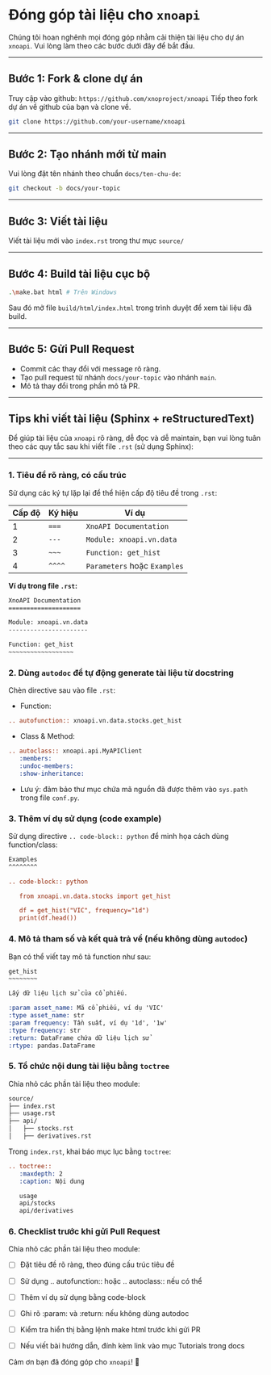 # Đóng góp tài liệu cho `xnoapi`

Chúng tôi hoan nghênh mọi đóng góp nhằm cải thiện tài liệu cho dự án `xnoapi`. Vui lòng làm theo các bước dưới đây để bắt đầu.

---

## Bước 1: Fork & clone dự án

Truy cập vào github: `https://github.com/xnoproject/xnoapi`
Tiếp theo fork dự án về github của bạn và clone về.

```bash
git clone https://github.com/your-username/xnoapi
```

---

## Bước 2: Tạo nhánh mới từ main

Vui lòng đặt tên nhánh theo chuẩn `docs/ten-chu-de`:

```bash
git checkout -b docs/your-topic
```

---

## Bước 3: Viết tài liệu

Viết tài liệu mới vào `index.rst` trong thư mục `source/`

---

## Bước 4: Build tài liệu cục bộ

```bash
.\make.bat html # Trên Windows
```

Sau đó mở file `build/html/index.html` trong trình duyệt để xem tài liệu đã build.

---

## Bước 5: Gửi Pull Request

- Commit các thay đổi với message rõ ràng.
- Tạo pull request từ nhánh `docs/your-topic` vào nhánh `main`.
- Mô tả thay đổi trong phần mô tả PR.

---

## Tips khi viết tài liệu (Sphinx + reStructuredText)

Để giúp tài liệu của `xnoapi` rõ ràng, dễ đọc và dễ maintain, bạn vui lòng tuân theo các quy tắc sau khi viết file `.rst` (sử dụng Sphinx):

---

### 1. Tiêu đề rõ ràng, có cấu trúc

Sử dụng các ký tự lặp lại để thể hiện cấp độ tiêu đề trong `.rst`:

| Cấp độ | Ký hiệu | Ví dụ                        |
| ------ | ------- | ---------------------------- |
| 1      | `===`   | `XnoAPI Documentation`       |
| 2      | `---`   | `Module: xnoapi.vn.data`     |
| 3      | `~~~`   | `Function: get_hist`         |
| 4      | `^^^^`  | `Parameters` hoặc `Examples` |

**Ví dụ trong file `.rst`:**

```rst
XnoAPI Documentation
====================

Module: xnoapi.vn.data
----------------------

Function: get_hist
~~~~~~~~~~~~~~~~~~
```

### 2. Dùng `autodoc` để tự động generate tài liệu từ docstring

Chèn directive sau vào file `.rst`:

- Function:

```rst
.. autofunction:: xnoapi.vn.data.stocks.get_hist
```

- Class & Method:

```rst
.. autoclass:: xnoapi.api.MyAPIClient
   :members:
   :undoc-members:
   :show-inheritance:
```

- Lưu ý: đảm bảo thư mục chứa mã nguồn đã được thêm vào `sys.path` trong file `conf.py`.

### 3. Thêm ví dụ sử dụng (code example)

Sử dụng directive `.. code-block:: python` để minh họa cách dùng function/class:

```rst
Examples
^^^^^^^^

.. code-block:: python

   from xnoapi.vn.data.stocks import get_hist

   df = get_hist("VIC", frequency="1d")
   print(df.head())
```

### 4. Mô tả tham số và kết quả trả về (nếu không dùng `autodoc`)

Bạn có thể viết tay mô tả function như sau:

```rst
get_hist
~~~~~~~~

Lấy dữ liệu lịch sử của cổ phiếu.

:param asset_name: Mã cổ phiếu, ví dụ 'VIC'
:type asset_name: str
:param frequency: Tần suất, ví dụ '1d', '1w'
:type frequency: str
:return: DataFrame chứa dữ liệu lịch sử
:rtype: pandas.DataFrame
```

### 5. Tổ chức nội dung tài liệu bằng `toctree`

Chia nhỏ các phần tài liệu theo module:

```rst
source/
├── index.rst
├── usage.rst
├── api/
│   ├── stocks.rst
│   ├── derivatives.rst
```

Trong `index.rst`, khai báo mục lục bằng `toctree`:

```rst
.. toctree::
   :maxdepth: 2
   :caption: Nội dung

   usage
   api/stocks
   api/derivatives
```

### 6. Checklist trước khi gửi Pull Request

Chia nhỏ các phần tài liệu theo module:

- [ ] Đặt tiêu đề rõ ràng, theo đúng cấu trúc tiêu đề

- [ ] Sử dụng .. autofunction:: hoặc .. autoclass:: nếu có thể

- [ ] Thêm ví dụ sử dụng bằng code-block

- [ ] Ghi rõ :param: và :return: nếu không dùng autodoc

- [ ] Kiểm tra hiển thị bằng lệnh make html trước khi gửi PR

- [ ] Nếu viết bài hướng dẫn, đính kèm link vào mục Tutorials trong docs

Cảm ơn bạn đã đóng góp cho `xnoapi`! 💙
